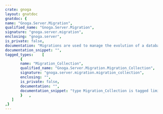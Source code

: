 ```yaml
---
crate: gnoga
layout: gnatdoc
gnatdoc: {
name: "Gnoga.Server.Migration",
qualified_name: "Gnoga.Server.Migration",
signature: "gnoga.server.migration",
enclosing: "gnoga.server",
is_private: false,
documentation: "Migrations are used to manage the evolution of a database schema\neach change to the base schema should be coded as an Add_Migration_Up\nfor the change needed for the schema and as an Add_Migration_Down\nfor how the change would be backed out.",
documentation_snippet: "",
tagged_types:    [
       {
       name: "Migration_Collection",
       qualified_name: "Gnoga.Server.Migration.Migration_Collection",
       signature: "gnoga.server.migration.migration_collection",
       enclosing: "",
       is_private: false,
       documentation: "",
       documentation_snippet: "type Migration_Collection is tagged limited private;",
       }   ,
   ]
,}
---
```

